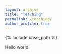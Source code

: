 ```yaml
---
layout: archive
title: "Teaching"
permalink: /teaching/
author_profile: true
---
```


{% include base_path %}

Hello world!

<!-- 

{% for post in site.teaching reversed %}
  {% include archive-single.html %}
{% endfor %} -->
